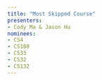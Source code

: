 ```yaml
---
title: "Most Skipped Course"
presenters: 
- Cody Ma & Jason Hu
nominees:
- CS4
- CS180
- CS33
- CS32
- CS132
---
```

